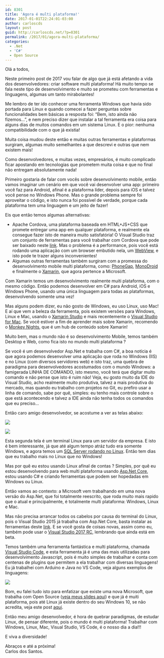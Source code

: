 ```yaml
---
id: 8301
title: 'Agora é multi plataforma!'
date: 2017-01-01T22:24:01-03:00
author: carloscds
layout: post
guid: http://carloscds.net/?p=8301
permalink: /2017/01/agora-multi-plataforma/
categories:
  - .Net
  - 'C#'
  - Open Source
---
```

Olá a todos,

Neste primeiro post de 2017 vou falar de algo que já está afetando a vida dos desenvolvedores: criar software multi plataforma! Há muito tempo se fala neste tipo de desenvolvimento e muito se prometeu com ferramentas e linguagens, algumas um tanto mirabolantes!

Me lembro de ter ido conhecer uma ferramenta Windows que havia sido portada para Linux e quando comecei a fazer perguntas sobre funcionalidades bem básicas a resposta foi: “Bem, isto ainda não fizemos…”, e nem preciso dizer que instalar a tal ferramenta era coisa para alguns dias de muitos comandos em um sistema Linux. E o pior: nenhuma compatibilidade com o que já existia! 

Muita coisa mudou deste então e muitas outras ferramentas e plataformas surgiram, algumas muito semelhantes a que descrevi e outras que nem existem mais!

Como desenvolvedores, e muitas vezes, empresários, é muito complicado ficar apostando em tecnologias que prometem muita coisa e que no final não entregam absolutamente nada!

Primeiro gostaria de falar com vocês sobre desenvolvimento mobile, então vamos imaginar um cenário em que você vai desenvolver uma app: primeiro você faz para Android, afinal é a plataforma líder, depois para iOS e talvez você pense no Windows Phone. Mas o grande problema sempre foi aproveitar o código, e isto nunca foi possível de verdade, porque cada plataforma tem uma linguagem e um jeito de fazer! 

Eis que então temos algumas alternativas: 

  * Apache Cordova, uma plataforma baseada em HTML+JS+CSS que promete entregar uma app em qualquer plataforma, e realmente ela consegue fazer isto de maneira muito satisfatória! O Visual Studio traz um conjunto de ferramentas para você trabalhar com Cordova que pode ser baixado neste [link](https://www.visualstudio.com/vs/cordova/). Mas o problema é a performance, pois você está rodando uma aplicação com um browser embutido nela, um [WebView](https://cordova.apache.org/docs/en/latest/guide/overview/), e isto pode te trazer alguns inconvenientes!&#160; 
  * Algumas outras ferramentas também surgiram com a promessa do desenvolvimento mobile multi plataforma, como: [PhoneGap](http://phonegap.com/getstarted/), [MonoDroid](http://www.monodevelop.com/archived/download/mono-for-android/) e finalmente o [Xamarin](https://www.xamarin.com/), que agora pertence a Microsoft.

Com Xamarin temos um desenvolvimento realmente muiti plataforma, com o mesmo código. Então podemos desenvolver em C# para Android, iOS e Windows Phone, usando uma única linguagem para todas as plataformas, desenvolvendo somente uma vez! 

Mas alguns podem dizer, eu não gosto de Windows, eu uso Linux, uso Mac! E aí que vem a beleza da ferramenta, pois existem versões para Windows, Linux e Mac, usando o [Xamarin Studio](https://www.xamarin.com/studio) e mais recentemente o [Visual Studio for Mac](https://www.visualstudio.com/vs/visual-studio-mac/). Se você estiver a fim de aprender mais sobre Xamarin, recomendo o [Monkey Nights](http://monkeyhub.com.br/), que é um hub de conteúdo sobre Xamarin!

Muito bem, mas o mundo não é so desenvolvimento Mobile, temos também Desktop e Web, como fica isto no mundo multi plataforma ?

Se você é um desenvolvedor Asp.Net e trabalha com C#, a boa notícia é que agora podemos desenvolver uma aplicação que roda no Windows (IIS) e no Linux (com diversos servidores web) e isto traz, uma quebra de paradigma para desenvolvedores acostumados com o mundo Windows: a famigerada LINHA DE COMANDO, isto mesmo, você terá que digitar muito comando e não pense que isto é ruim não! Veja, eu gosto muito da IDE do Visual Studio, acho realmente muito produtiva, talvez a mais produtiva do mercado, mas quando eu trabalho com projetos no Git, eu prefiro usar a linha de comando, sabe por quê, simples: eu tenho mais controle sobre o que está acontecendo e talvez a IDE ainda não tenha todos os comandos que eu preciso…

Entâo caro amigo desenvolvedor, se acostume a ver as telas abaixo:

![]( wp-content/uploads/2017/01/image.png)

![]( wp-content/uploads/2017/01/SNAGHTML37ff22fb.png)

Esta segunda tela é um terminal Linux para um servidor da empresa. E isto é bem interessante, já que até algum tempo atráz tudo era somente Windows, e agora temos um [SQL Server rodando no Linux](http://www.cds-software.com.br/noticias/sql-no-linux-erp-rodando/). Então tem dias que eu trabalho mais no Linux que no Windows!

Mas por quê eu estou usando Linux afinal de contas ? Simples, por quê eu estou desenvolvendo para web multi plataforma usando [Asp.Net Core](https://www.asp.net/core), estou usando C# e criando ferramentas que podem ser hopedadas em Windows ou Linux. 

Então vamos ao contexto: a Microsoft vem trabalhando em uma nova versão do Asp.Net, que foi totalmente reescrito, que roda muito mais rapido que o atual e principalmente, é totalmente multi plataforma: Windows, Linux e Mac.

Mas não precisa arrancar todos os cabelos por causa do terminal do Linux, pois o Visual Studio 2015 já trabalha com Asp.Net Core, basta instalar as ferramentas deste [link](https://www.microsoft.com/net/core#windowsvs2015). E se você gosta de coisas novas, assim como eu, também pode usar o [Visual Studio 2017 RC](https://www.visualstudio.com/vs/visual-studio-2017-rc/), lembrando que ainda está em beta.

Temos também uma ferramenta fantástica e multi plataforma, chamada [Visual Studio Code](https://code.visualstudio.com/), e esta ferramenta já é uma das mais utilizadas para desenvolvimento Javascript, pois é muito simples de trabalhar e conta com centenas de plugins que permitem a ela trabalhar com diversas linguagens! Eu já trabalhei com Arduino e Java no VS Code, veja alguns exemplos de linguagens:

![]( wp-content/uploads/2017/01/image-1.png)

Bom, eu falei tudo isto para enfatizar que existe uma nova Microsoft, que trabalha com Open Source ([veja meus slides aqui](http://pt.slideshare.net/carloscds/microsoft-opensource)) e que já é muiti plataforma, pois até Linux já existe dentro do seu Windows 10, se não acredita, veja este post [aqui](http://carloscds.net/2016/08/tem-um-linux-no-meu-windows-10/).

Então meu amigo desenvolvedor, é hora de quebrar paradigmas, de estudar Linux, de pensar diferente, pois o mundo é multi plataforma! Trabalhar com Windows, Linux, Mac, Visual Studio, VS Code, é o nosso dia a dia!!!

E viva a diversidade!

Abraços e até a próxima!  
Carlos dos Santos.